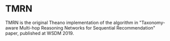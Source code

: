 # TMRN
TMRN is the original Theano implementation of the algorithm in "Taxonomy-aware Multi-hop Reasoning Networks for Sequential Recommendation" paper, published at WSDM 2019.


